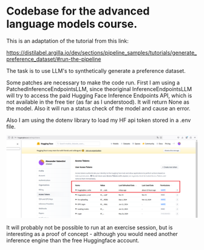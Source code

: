 # Codebase for the advanced language models course. 

This is an adaptation of the tutorial from this link: 

https://distilabel.argilla.io/dev/sections/pipeline_samples/tutorials/generate_preference_dataset/#run-the-pipeline

The task is to use LLM's to synthetically generate a preference dataset. 

Some patches are necessary to make the code run. First I am using a PatchedInferenceEndpointsLLM, since theoriginal InferenceEndpointsLLM will try to access the paid Hugging Face Inference Endpoints API, which is not available in the free tier (as far as I understood). It will return None as the model. Also it will run a status check of the model and cause an error. 

Also I am using the dotenv library to load my HF api token stored in a .env file. 

![alt text](image.png)

It will probably not be possible to run at an exercise session, but is interesting as a proof of concept - although you would need another inference engine than the free Huggingface account. 
